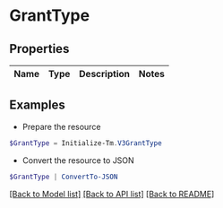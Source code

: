 # GrantType
## Properties

Name | Type | Description | Notes
------------ | ------------- | ------------- | -------------

## Examples

- Prepare the resource
```powershell
$GrantType = Initialize-Tm.V3GrantType 
```

- Convert the resource to JSON
```powershell
$GrantType | ConvertTo-JSON
```

[[Back to Model list]](../README.md#documentation-for-models) [[Back to API list]](../README.md#documentation-for-api-endpoints) [[Back to README]](../README.md)

